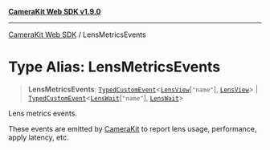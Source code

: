 [**CameraKit Web SDK v1.9.0**](../README.md)

***

[CameraKit Web SDK](../globals.md) / LensMetricsEvents

# Type Alias: LensMetricsEvents

> **LensMetricsEvents**: [`TypedCustomEvent`](../classes/TypedCustomEvent.md)\<[`LensView`](LensView.md)\[`"name"`\], [`LensView`](LensView.md)\> \| [`TypedCustomEvent`](../classes/TypedCustomEvent.md)\<[`LensWait`](LensWait.md)\[`"name"`\], [`LensWait`](LensWait.md)\>

Lens metrics events.

These events are emitted by [CameraKit](../classes/CameraKit.md) to report lens usage, performance, apply latency, etc.
